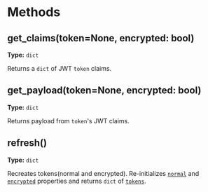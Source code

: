 # Methods
## get_claims(token=None, encrypted: bool)
**Type:** `dict`

Returns a `dict` of JWT `token` claims.

## get_payload(token=None, encrypted: bool)
**Type:** `dict`

Returns payload from `token`'s JWT claims.

## refresh()
**Type:** `dict`

Recreates tokens(normal and encrypted). Re-initializes [`normal`][properties-normal-url] and 
[`encrypted`][properties-encrypted-url] properties and returns `dict` of [`tokens`][properties-tokens-url].

[properties-tokens-url]: /api-guide/classes/token/properties/#tokens
[properties-normal-url]: /api-guide/classes/token/properties/#normal
[properties-encrypted-url]: /api-guide/classes/token/properties/#encrypted